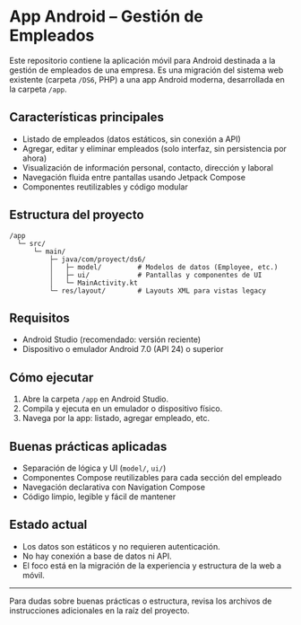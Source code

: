 # App Android – Gestión de Empleados

Este repositorio contiene la aplicación móvil para Android destinada a la gestión de empleados de una empresa. Es una migración del sistema web existente (carpeta `/DS6`, PHP) a una app Android moderna, desarrollada en la carpeta `/app`.

## Características principales

- Listado de empleados (datos estáticos, sin conexión a API)
- Agregar, editar y eliminar empleados (solo interfaz, sin persistencia por ahora)
- Visualización de información personal, contacto, dirección y laboral
- Navegación fluida entre pantallas usando Jetpack Compose
- Componentes reutilizables y código modular

## Estructura del proyecto

```
/app
  └─ src/
      └─ main/
          ├─ java/com/proyect/ds6/
          │   ├─ model/         # Modelos de datos (Employee, etc.)
          │   ├─ ui/            # Pantallas y componentes de UI
          │   └─ MainActivity.kt
          └─ res/layout/        # Layouts XML para vistas legacy
```

## Requisitos

- Android Studio (recomendado: versión reciente)
- Dispositivo o emulador Android 7.0 (API 24) o superior

## Cómo ejecutar

1. Abre la carpeta `/app` en Android Studio.
2. Compila y ejecuta en un emulador o dispositivo físico.
3. Navega por la app: listado, agregar empleado, etc.

## Buenas prácticas aplicadas

- Separación de lógica y UI (`model/`, `ui/`)
- Componentes Compose reutilizables para cada sección del empleado
- Navegación declarativa con Navigation Compose
- Código limpio, legible y fácil de mantener

## Estado actual

- Los datos son estáticos y no requieren autenticación.
- No hay conexión a base de datos ni API.
- El foco está en la migración de la experiencia y estructura de la web a móvil.

---

Para dudas sobre buenas prácticas o estructura, revisa los archivos de instrucciones adicionales en la raíz del proyecto.
